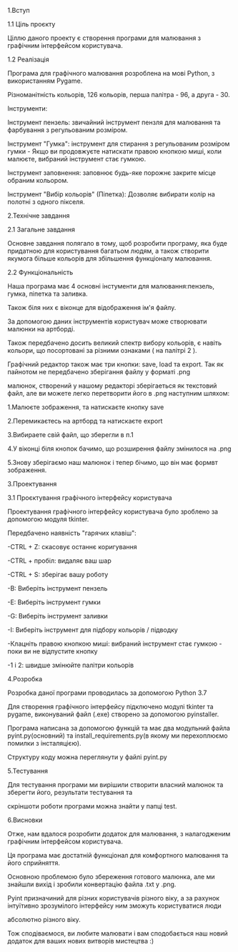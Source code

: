 

1.Вступ

1.1 Ціль проєкту

Ціллю даного проекту є створення програми для малювання з графічним інтерфейсом користувача.


1.2 Реалізація


Програма для графічного малювання розроблена на мові Python, з використанням Pygame.

Різноманітність кольорів, 126 кольорів, перша палітра - 96, а друга - 30.

Інструменти:

Інструмент пензель: звичайний інструмент пензля для малювання та фарбування з регульованим розміром.

Інструмент "Гумка": інструмент для стирання з регульованим розміром гумки - Якщо ви продовжуєте натискати правою кнопкою миші, коли малюєте, вибраний інструмент стає гумкою.

Інструмент заповнення: заповнює будь-яке порожнє закрите місце обраним кольором. 

Інструмент "Вибір кольорів" (Піпетка): Дозволяє вибирати колір на полотні з одного пікселя.


2.Технічне завдання

2.1 Загальне завдання

Основне завдання полягало в тому, щоб розробити програму, яка буде придатною для користування багатьом людям, а також створити якумога більше кольорів для збільшення функціоналу малювання.

2.2 Функціональність

Наша програма має 4 основні інстументи для малювання:пензель, гумка, піпетка та заливка.

Також біля них є віконце для відображення ім'я файлу.

За допомогою даних інструментів користувач може створювати малюнки на артборді.

Також передбачено досить великий спектр вибору кольорів, є навіть кольори, що посортовані за різними ознаками ( на палітрі 2 ).

Графічний редактор також має три кнопки: save, load та export. Так як пайнотом не передбачено зберігання файлу у форматі .png 

малюнок, створений у нашому редакторі зберігаеться як текстовий файл, але ви можете легко перетворити його в .png  наступним шляхом:

1.Малюєте зображення, та натискаєте кнопку save

2.Перемикаєтесь на артборд та натискаєте export

3.Вибираете свій файл, що зберегли в п.1

4.У віконці біля кнопок бачимо, що розширення файлу змінилося на .png 

5.Знову зберігаємо наш малюнок і тепер бічимо, що він має формвт зображення.

3.Проектування

3.1 Проєктування графічного інтерфейсу користувача

Проектування графічного інтерфейсу користувача було зроблено за допомогою модуля tkinter.

Передбачено наявність "гарячих клавіш":

-CTRL + Z: скасовує останнє коригування

-CTRL + пробіл: видаляє ваш шар

-CTRL + S: зберігає вашу роботу

-B: Виберіть інструмент пензель

-E: Виберіть інструмент гумки

-G: Виберіть інструмент заливки

-I: Виберіть інструмент для підбору кольорів / підводку

-Клацніть правою кнопкою миші: вибраний інструмент стає гумкою - поки ви не відпустите кнопку

-1 і 2: швидше змінюйте палітри кольорів

4.Розробка

Розробка даної програми проводилась за допомогою Python 3.7

Для створення графічного інтерфейсу підключено модулі tkinter та pygame, виконуваний файл (.ехе) створено за допомогою pyinstaller.

Програма написана за допомогою функцій та має два модульний файла pyint.py(основний) та install_requirements.py(в якому ми перехоплюємо помилки з інсталяцією).

Структуру коду можна переглянути у файлі pyint.py

5.Тестування

Для тестування програми ми вирішили створити власний малюнок та зберегти його, результати тестування та 

скріншоти роботи програми можна знайти у папці test.


6.Висновки

Отже, нам вдалося розробити додаток для малювання, з налагодженим графічним інтерфейсом користувача.

Ця програма має достатній функціонал для комфортного малювання та його сприйняття.

Основною проблемою було збереження готового малюнка, але ми знайшли вихід і зробили конвертацію файла .txt y .png.

Pyint призначиний для різних користувачів різного віку, а за рахунок інтуїтивно зрозумілого інтерфейсу ним зможуть користуватися люди

абсолютно різного віку.

Тож сподіваємося, ви любите малювати і вам сподобається наш новий додаток для ваших нових витворів мистецтва :)


